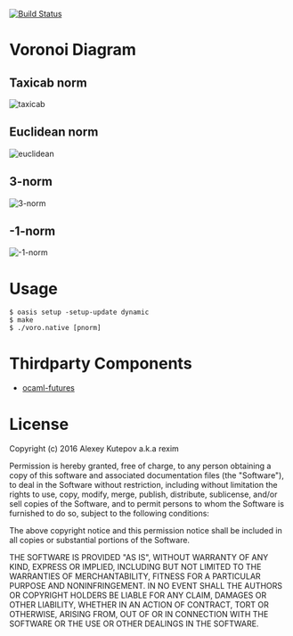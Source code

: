 [![Build Status](https://travis-ci.org/tsoding/voronoi-diagram.svg?branch=master)](https://travis-ci.org/tsoding/voronoi-diagram)

# Voronoi Diagram #

## Taxicab norm ##

![taxicab](http://i.imgur.com/vzfcoP7.png)

## Euclidean norm ##

![euclidean](http://i.imgur.com/MBw6Mkk.png)

## 3-norm ##

![3-norm](http://i.imgur.com/fl0oT9i.png)

## -1-norm ##

![-1-norm](http://i.imgur.com/wjbPQOg.png)

# Usage #

    $ oasis setup -setup-update dynamic
    $ make
    $ ./voro.native [pnorm]

# Thirdparty Components #

- [ocaml-futures]

# License #

Copyright (c) 2016 Alexey Kutepov a.k.a rexim

Permission is hereby granted, free of charge, to any person obtaining
a copy of this software and associated documentation files (the
"Software"), to deal in the Software without restriction, including
without limitation the rights to use, copy, modify, merge, publish,
distribute, sublicense, and/or sell copies of the Software, and to
permit persons to whom the Software is furnished to do so, subject to
the following conditions:

The above copyright notice and this permission notice shall be
included in all copies or substantial portions of the Software.

THE SOFTWARE IS PROVIDED "AS IS", WITHOUT WARRANTY OF ANY KIND,
EXPRESS OR IMPLIED, INCLUDING BUT NOT LIMITED TO THE WARRANTIES OF
MERCHANTABILITY, FITNESS FOR A PARTICULAR PURPOSE AND
NONINFRINGEMENT. IN NO EVENT SHALL THE AUTHORS OR COPYRIGHT HOLDERS BE
LIABLE FOR ANY CLAIM, DAMAGES OR OTHER LIABILITY, WHETHER IN AN ACTION
OF CONTRACT, TORT OR OTHERWISE, ARISING FROM, OUT OF OR IN CONNECTION
WITH THE SOFTWARE OR THE USE OR OTHER DEALINGS IN THE SOFTWARE.

[ocaml-futures]: https://github.com/crm416/ocaml-futures
